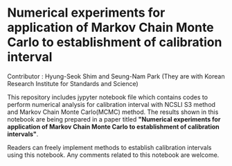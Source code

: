 # Numerical experiments for application of Markov Chain Monte Carlo to establishment of calibration interval  
Contributor : Hyung-Seok Shim and Seung-Nam Park (They are with Korean Research Institute for Standards and Science)  

This repository includes jypyter notebook file which contains codes to perform numerical analysis for calibration interval with NCSLI S3 method and Markov Chain Monte Carlo(MCMC) method. The results shown in this notebook are being prepared in a paper titled **"Numerical experiments for application of Markov Chain Monte Carlo to establishment of calibration intervals"**.

Readers can freely implement methods to establish calibration intervals using this notebook. Any comments related to this notebook are welcome.
